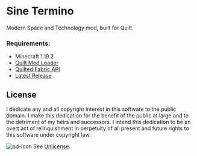 # Sine Termino

Modern Space and Technology mod, built for Quilt.

### Requirements:
 - Minecraft 1.19.2
 - [Quilt Mod Loader](https://quiltmc.org)
 - [Quilted Fabric API](https://modrinth.com/mod/qsl)
 - [Latest Release](https://github.com/LimePotato/Sine-Termino/releases)
###

## License

I dedicate any and all copyright interest in this software to the
public domain. I make this dedication for the benefit of the public at
large and to the detriment of my heirs and successors. I intend this
dedication to be an overt act of relinquishment in perpetuity of all
present and future rights to this software under copyright law.

 ![pd-icon](https://user-images.githubusercontent.com/9313366/208296032-a39e4144-ab3d-4abc-af51-074d2ac678fe.png)
 See [Unlicense](./LICENSE.md).
